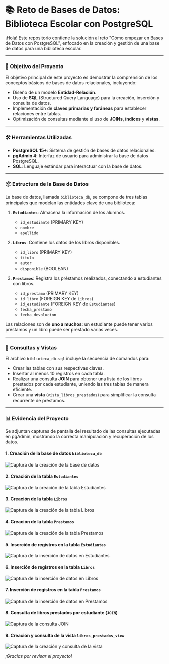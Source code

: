 # 📚 Reto de Bases de Datos: Biblioteca Escolar con PostgreSQL

¡Hola! Este repositorio contiene la solución al reto "Cómo empezar en Bases de Datos con PostgreSQL", enfocado en la creación y gestión de una base de datos para una biblioteca escolar.

---

### 🎯 Objetivo del Proyecto

El objetivo principal de este proyecto es demostrar la comprensión de los conceptos básicos de bases de datos relacionales, incluyendo:
- Diseño de un modelo **Entidad-Relación**.
- Uso de **SQL** (Structured Query Language) para la creación, inserción y consulta de datos.
- Implementación de **claves primarias y foráneas** para establecer relaciones entre tablas.
- Optimización de consultas mediante el uso de **JOINs**, **índices** y **vistas**.

---

### 🛠️ Herramientas Utilizadas

- **PostgreSQL 15+**: Sistema de gestión de bases de datos relacionales.
- **pgAdmin 4**: Interfaz de usuario para administrar la base de datos PostgreSQL.
- **SQL**: Lenguaje estándar para interactuar con la base de datos.

---

### 📦 Estructura de la Base de Datos

La base de datos, llamada `biblioteca_db`, se compone de tres tablas principales que modelan las entidades clave de una biblioteca:

1.  **`Estudiantes`**: Almacena la información de los alumnos.
    -   `id_estudiante` (PRIMARY KEY)
    -   `nombre`
    -   `apellido`

2.  **`Libros`**: Contiene los datos de los libros disponibles.
    -   `id_libro` (PRIMARY KEY)
    -   `titulo`
    -   `autor`
    -   `disponible` (BOOLEAN)

3.  **`Prestamos`**: Registra los préstamos realizados, conectando a estudiantes con libros.
    -   `id_prestamo` (PRIMARY KEY)
    -   `id_libro` (FOREIGN KEY de `Libros`)
    -   `id_estudiante` (FOREIGN KEY de `Estudiantes`)
    -   `fecha_prestamo`
    -   `fecha_devolucion`

Las relaciones son de **uno a muchos**: un estudiante puede tener varios préstamos y un libro puede ser prestado varias veces.

---

### 📝 Consultas y Vistas

El archivo `biblioteca_db.sql` incluye la secuencia de comandos para:
-   Crear las tablas con sus respectivas claves.
-   Insertar al menos 10 registros en cada tabla.
-   Realizar una consulta **JOIN** para obtener una lista de los libros prestados por cada estudiante, uniendo las tres tablas de manera eficiente.
-   Crear una **vista** (`vista_libros_prestados`) para simplificar la consulta recurrente de préstamos.

---

### 📊 Evidencia del Proyecto

Se adjuntan capturas de pantalla del resultado de las consultas ejecutadas en pgAdmin, mostrando la correcta manipulación y recuperación de los datos.

#### 1. Creación de la base de datos `biblioteca_db`
![Captura de la creación de la base de datos](captura_db_creation.png)

#### 2. Creación de la tabla `Estudiantes`
![Captura de la creación de la tabla Estudiantes](captura_estudiantes_table.png)

#### 3. Creación de la tabla `Libros`
![Captura de la creación de la tabla Libros](captura_libros_table.png)

#### 4. Creación de la tabla `Prestamos`
![Captura de la creación de la tabla Prestamos](captura_prestamos_table.png)

#### 5. Inserción de registros en la tabla `Estudiantes`
![Captura de la inserción de datos en Estudiantes](captura_insert_estudiantes.png)

#### 6. Inserción de registros en la tabla `Libros`
![Captura de la inserción de datos en Libros](captura_insert_libros.png)

#### 7. Inserción de registros en la tabla `Prestamos`
![Captura de la inserción de datos en Prestamos](captura_insert_prestamos.png)

#### 8. Consulta de libros prestados por estudiante (`JOIN`)
![Captura de la consulta JOIN](captura_join_query.png)

#### 9. Creación y consulta de la vista `libros_prestados_view`
![Captura de la creación y consulta de la vista](captura_view_query.png)

_¡Gracias por revisar el proyecto!_
